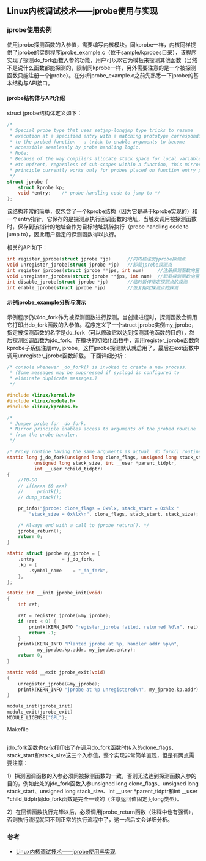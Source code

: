 ## Linux内核调试技术——jprobe使用与实现

### jprobe使用实例
使用jprobe探测函数的入参值，需要编写内核模块。同kprobe一样，内核同样提供了jprobe的实例程序jprobe_example.c（位于sample/kprobes目录），该程序实现了探测do_fork函数入参的功能，用户可以以它为模板来探测其他函数（当然不是说什么函数都能探测的，限制同kprobe一样，另外需要注意的是一个被探测函数只能注册一个jprobe）。在分析jprobe_example.c之前先熟悉一下jprobe的基本结构与API接口。

#### jprobe结构体与API介绍
struct jprobe结构体定义如下：
```c
/*
 * Special probe type that uses setjmp-longjmp type tricks to resume
 * execution at a specified entry with a matching prototype corresponding
 * to the probed function - a trick to enable arguments to become
 * accessible seamlessly by probe handling logic.
 * Note:
 * Because of the way compilers allocate stack space for local variables
 * etc upfront, regardless of sub-scopes within a function, this mirroring
 * principle currently works only for probes placed on function entry points.
 */  
struct jprobe {  
    struct kprobe kp;  
    void *entry;    /* probe handling code to jump to */  
};  
```

该结构非常的简单，仅包含了一个kprobe结构（因为它是基于kprobe实现的）和一个entry指针，它保存的是探测点执行回调函数的地址，当触发调用被探测函数时，保存到该指针的地址会作为目标地址跳转执行（probe handling code to jump to），因此用户指定的探测函数得以执行。

相关的API如下：
```c
int register_jprobe(struct jprobe *jp)      //向内核注册jprobe探测点    
void unregister_jprobe(struct jprobe *jp)   //卸载jprobe探测点    
int register_jprobes(struct jprobe **jps, int num)     //注册探测函数向量，包含多个不同探测点    
void unregister_jprobes(struct jprobe **jps, int num)  //卸载探测函数向量，包含多个不同探测点    
int disable_jprobe(struct jprobe *jp)       //临时暂停指定探测点的探测    
int enable_jprobe(struct jprobe *jp)        //恢复指定探测点的探测  
```

#### 示例jprobe_example分析与演示
示例程序仍以do_fork作为被探测函数进行探测。当创建进程时，探测函数会调用它打印出do_fork函数的入参值。程序定义了一个struct jprobe实例my_jprobe，指定被探测函数的名字是do_fork（可以修改它以达到探测其他函数的目的），然后探测回调函数为jdo_fork。在模块的初始化函数中，调用register_jprobe函数向kprobe子系统注册my_jprobe，这样jprobe探测默认就启用了，最后在exit函数中调用unregister_jprobe函数卸载。 下面详细分析：
```c
/* console whenever _do_fork() is invoked to create a new process.
 * (Some messages may be suppressed if syslogd is configured to
 * eliminate duplicate messages.)
 */

#include <linux/kernel.h>
#include <linux/module.h>
#include <linux/kprobes.h>

/*
 * Jumper probe for _do_fork.
 * Mirror principle enables access to arguments of the probed routine
 * from the probe handler.
 */

/* Proxy routine having the same arguments as actual _do_fork() routine */
static long j_do_fork(unsigned long clone_flags, unsigned long stack_start,
	      unsigned long stack_size, int __user *parent_tidptr,
	      int __user *child_tidptr)
{
    //TO-DO
    // if(xxxx && xxx)
    //     printk();
    // dump_stack();

	pr_info("jprobe: clone_flags = 0x%lx, stack_start = 0x%lx "
		"stack_size = 0x%lx\n", clone_flags, stack_start, stack_size);

	/* Always end with a call to jprobe_return(). */
	jprobe_return();
	return 0;
}

static struct jprobe my_jprobe = {
	.entry			= j_do_fork,
	.kp = {
		.symbol_name	= "_do_fork",
	},
};

static int __init jprobe_init(void)
{
	int ret;

	ret = register_jprobe(&my_jprobe);
	if (ret < 0) {
		printk(KERN_INFO "register_jprobe failed, returned %d\n", ret);
		return -1;
	}
	printk(KERN_INFO "Planted jprobe at %p, handler addr %p\n",
	       my_jprobe.kp.addr, my_jprobe.entry);
	return 0;
}

static void __exit jprobe_exit(void)
{
	unregister_jprobe(&my_jprobe);
	printk(KERN_INFO "jprobe at %p unregistered\n", my_jprobe.kp.addr);
}

module_init(jprobe_init)
module_exit(jprobe_exit)
MODULE_LICENSE("GPL");

```

Makefile
```c

```

jdo_fork函数也仅仅打印出了在调用do_fork函数时传入的clone_flags、stack_start和stack_size这三个入参值，整个实现非常简单直观，但是有两点需要注意：

1）探测回调函数的入参必须同被探测函数的一致，否则无法达到探测函数入参的目的，例如此处的jdo_fork函数入参unsigned long clone_flags、unsigned long stack_start、unsigned long stack_size、int __user *parent_tidptr和int __user *child_tidptr同do_fork函数是完全一致的（注意返回值固定为long类型）。

2）在回调函数执行完毕以后，必须调用jprobe_return函数（注释中也有强调），否则执行流程就回不到正常的执行流程中了，这一点后文会详细分析。

### 参考
* [Linux内核调试技术——jprobe使用与实现 ](http://blog.csdn.net/luckyapple1028/article/details/54350410#)
